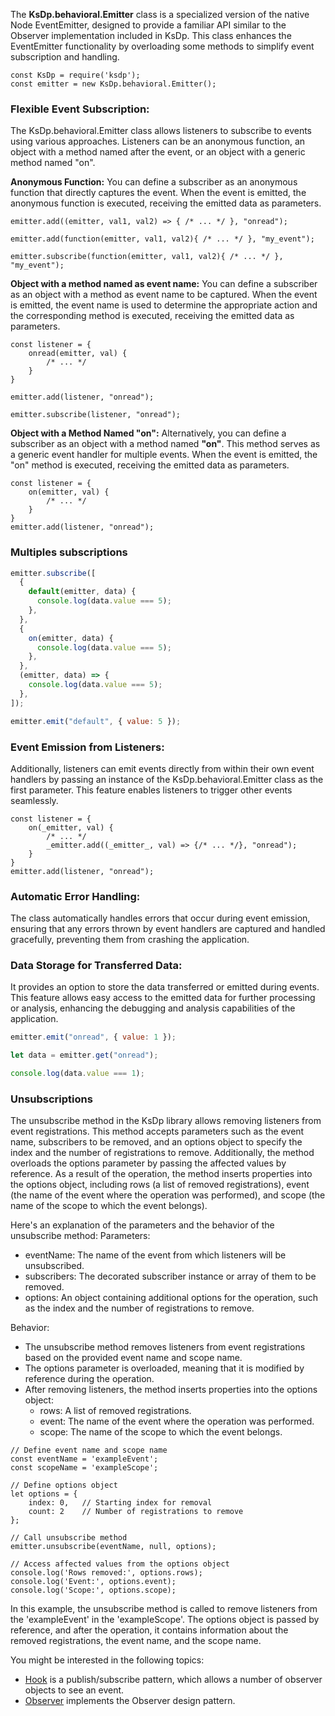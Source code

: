 The **KsDp.behavioral.Emitter** class is a specialized version of the native Node EventEmitter, designed to provide a familiar API similar to the Observer implementation included in KsDp. This class enhances the EventEmitter functionality by overloading some methods to simplify event subscription and handling.

```Js
const KsDp = require('ksdp');
const emitter = new KsDp.behavioral.Emitter();
```

### Flexible Event Subscription:

The KsDp.behavioral.Emitter class allows listeners to subscribe to events using various approaches. Listeners can be an anonymous function, an object with a method named after the event, or an object with a generic method named "on".

**Anonymous Function:** You can define a subscriber as an anonymous function that directly captures the event. When the event is emitted, the anonymous function is executed, receiving the emitted data as parameters.

```Js
emitter.add((emitter, val1, val2) => { /* ... */ }, "onread");

emitter.add(function(emitter, val1, val2){ /* ... */ }, "my_event");

emitter.subscribe(function(emitter, val1, val2){ /* ... */ }, "my_event");
```

**Object with a method named as event name:** You can define a subscriber as an object with a method as event name to be captured. When the event is emitted, the event name is used to determine the appropriate action and the corresponding method is executed, receiving the emitted data as parameters.

```Js
const listener = {
    onread(emitter, val) {
        /* ... */
    }
}

emitter.add(listener, "onread");

emitter.subscribe(listener, "onread");
```

**Object with a Method Named "on":** Alternatively, you can define a subscriber as an object with a method named **"on"**. This method serves as a generic event handler for multiple events. When the event is emitted, the "on" method is executed, receiving the emitted data as parameters.

```Js
const listener = {
    on(emitter, val) {
        /* ... */
    }
}
emitter.add(listener, "onread");
```

### Multiples subscriptions

```js
emitter.subscribe([
  {
    default(emitter, data) {
      console.log(data.value === 5);
    },
  },
  {
    on(emitter, data) {
      console.log(data.value === 5);
    },
  },
  (emitter, data) => {
    console.log(data.value === 5);
  },
]);

emitter.emit("default", { value: 5 });
```

### Event Emission from Listeners:

Additionally, listeners can emit events directly from within their own event handlers by passing an instance of the KsDp.behavioral.Emitter class as the first parameter. This feature enables listeners to trigger other events seamlessly.

```Js
const listener = {
    on(_emitter, val) {
        /* ... */
        _emitter.add((_emitter_, val) => {/* ... */}, "onread");
    }
}
emitter.add(listener, "onread");
```

### Automatic Error Handling:

The class automatically handles errors that occur during event emission, ensuring that any errors thrown by event handlers are captured and handled gracefully, preventing them from crashing the application.

### Data Storage for Transferred Data:

It provides an option to store the data transferred or emitted during events. This feature allows easy access to the emitted data for further processing or analysis, enhancing the debugging and analysis capabilities of the application.

```js
emitter.emit("onread", { value: 1 });

let data = emitter.get("onread");

console.log(data.value === 1);
```

### Unsubscriptions

The unsubscribe method in the KsDp library allows removing listeners from event registrations. This method accepts parameters such as the event name, subscribers to be removed, and an options object to specify the index and the number of registrations to remove. Additionally, the method overloads the options parameter by passing the affected values by reference. As a result of the operation, the method inserts properties into the options object, including rows (a list of removed registrations), event (the name of the event where the operation was performed), and scope (the name of the scope to which the event belongs).

Here's an explanation of the parameters and the behavior of the unsubscribe method:
Parameters:

- eventName: The name of the event from which listeners will be unsubscribed.
- subscribers: The decorated subscriber instance or array of them to be removed. 
- options: An object containing additional options for the operation, such as the index and the number of registrations to remove.

Behavior:

- The unsubscribe method removes listeners from event registrations based on the provided event name and scope name.
- The options parameter is overloaded, meaning that it is modified by reference during the operation.
- After removing listeners, the method inserts properties into the options object:
  - rows: A list of removed registrations.
  - event: The name of the event where the operation was performed.
  - scope: The name of the scope to which the event belongs.

```Js
// Define event name and scope name
const eventName = 'exampleEvent';
const scopeName = 'exampleScope';

// Define options object
let options = {
    index: 0,   // Starting index for removal
    count: 2    // Number of registrations to remove
};

// Call unsubscribe method
emitter.unsubscribe(eventName, null, options);

// Access affected values from the options object
console.log('Rows removed:', options.rows);
console.log('Event:', options.event);
console.log('Scope:', options.scope);
```

In this example, the unsubscribe method is called to remove listeners from the 'exampleEvent' in the 'exampleScope'. The options object is passed by reference, and after the operation, it contains information about the removed registrations, the event name, and the scope name.

You might be interested in the following topics:

- [Hook](./integration.hook.md) is a publish/subscribe pattern, which allows a number of observer objects to see an event.
- [Observer](./behavioral.observer.md) implements the Observer design pattern.
